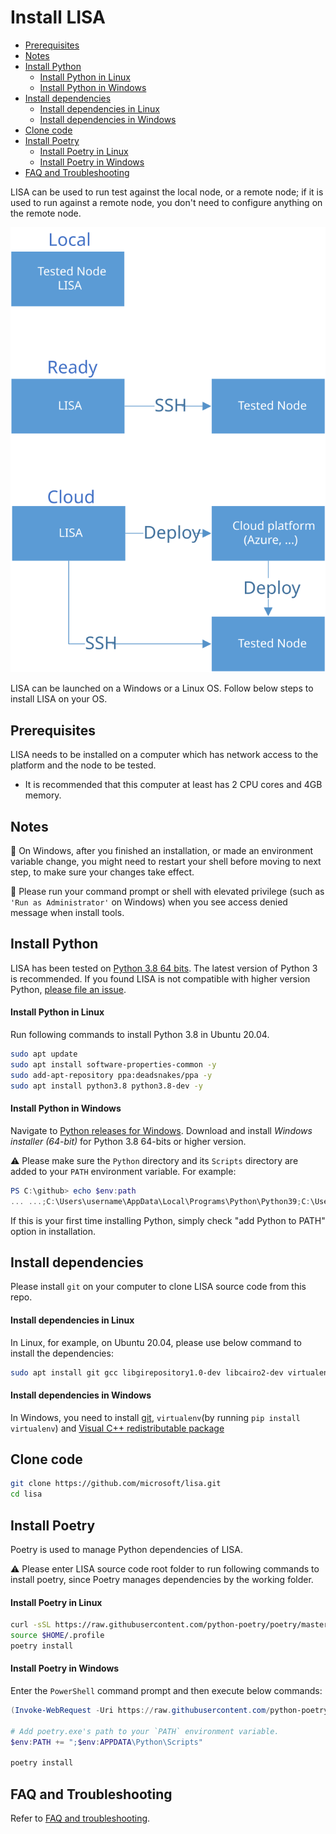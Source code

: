 # Install LISA

- [Prerequisites](#prerequisites)
- [Notes](#notes)
- [Install Python](#install-python)
    - [Install Python in Linux](#install-python-in-linux)
    - [Install Python in Windows](#install-python-in-windows)
- [Install dependencies](#install-dependencies)
    - [Install dependencies in Linux](#install-dependencies-in-linux)
    - [Install dependencies in Windows](#install-dependencies-in-windows)
- [Clone code](#clone-code)
- [Install Poetry](#install-poetry)
    - [Install Poetry in Linux](#install-poetry-in-linux)
    - [Install Poetry in Windows](#install-poetry-in-windows)
- [FAQ and Troubleshooting](#faq-and-troubleshooting)

LISA can be used to run test against the local node, or a remote node; if it is
used to run against a remote node, you don't need to configure anything on the
remote node.

![deploy](img/deploy.svg)

LISA can be launched on a Windows or a Linux OS. Follow below steps to install
LISA on your OS.


## Prerequisites

LISA needs to be installed on a computer which has network access to the
platform and the node to be tested. 

- It is recommended that this computer at least has 2 CPU cores and 4GB memory.

## Notes

:blue_book: On Windows, after you finished an installation, or made an
environment variable change, you might need to restart your shell before moving
to next step, to make sure your changes take effect.

:blue_book: Please run your command prompt or shell with elevated privilege
(such as `'Run as Administrator'` on Windows) when you see access denied message
when install tools.


## Install Python

LISA has been tested on [Python 3.8 64 bits](https://www.python.org/). The
latest version of Python 3 is recommended. If you found LISA is not compatible
with higher version Python, [please file an
issue](https://github.com/microsoft/lisa/issues/new).

#### Install Python in Linux

Run following commands to install Python 3.8 in Ubuntu 20.04.

```bash
sudo apt update
sudo apt install software-properties-common -y
sudo add-apt-repository ppa:deadsnakes/ppa -y
sudo apt install python3.8 python3.8-dev -y
```

#### Install Python in Windows

Navigate to [Python releases for
Windows](https://www.python.org/downloads/windows/). Download and install
*Windows installer (64-bit)* for Python 3.8 64-bits or higher version.

:warning: Please make sure the `Python` directory and its `Scripts` directory
are added to your `PATH` environment variable. For example:

```powershell
PS C:\github> echo $env:path
... ...;C:\Users\username\AppData\Local\Programs\Python\Python39;C:\Users\username\AppData\Local\Programs\Python\Python39\Scripts;... ...
```

If this is your first time installing Python, simply check "add Python to
PATH" option in installation.

## Install dependencies

Please install `git` on your computer to clone LISA source code from this repo.

#### Install dependencies in Linux

In Linux, for example, on Ubuntu 20.04, please use below command to install the
dependencies:

```bash
sudo apt install git gcc libgirepository1.0-dev libcairo2-dev virtualenv -y
```

#### Install dependencies in Windows

In Windows, you need to install [git](https://git-scm.com/downloads),
`virtualenv`(by running ```pip install virtualenv```) and [Visual C++
redistributable package](https://aka.ms/vs/16/release/vc_redist.x64.exe)


## Clone code

```sh
git clone https://github.com/microsoft/lisa.git
cd lisa
```


## Install Poetry

Poetry is used to manage Python dependencies of LISA.

:warning: Please enter LISA source code root folder to run following commands to
install poetry, since Poetry manages dependencies by the working folder.

#### Install Poetry in Linux

```bash
curl -sSL https://raw.githubusercontent.com/python-poetry/poetry/master/install-poetry.py | python3 -
source $HOME/.profile
poetry install
```

#### Install Poetry in Windows

Enter the `PowerShell` command prompt and then execute below commands:

```powershell
(Invoke-WebRequest -Uri https://raw.githubusercontent.com/python-poetry/poetry/master/install-poetry.py -UseBasicParsing).Content | python -

# Add poetry.exe's path to your `PATH` environment variable.
$env:PATH += ";$env:APPDATA\Python\Scripts"

poetry install
```


## FAQ and Troubleshooting

Refer to [FAQ and troubleshooting](troubleshooting.md).
